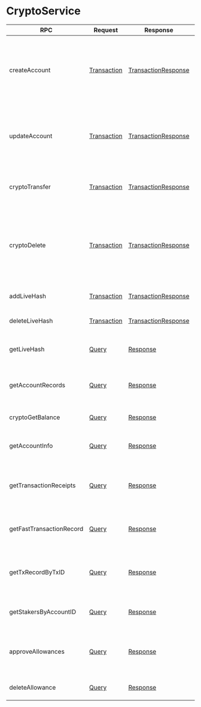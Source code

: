 # CryptoService

| RPC                      | Request                                        | Response                                                       | Comments                                                                                                                                                                                               |
| ------------------------ | ---------------------------------------------- | -------------------------------------------------------------- | ------------------------------------------------------------------------------------------------------------------------------------------------------------------------------------------------------ |
| createAccount            | [Transaction](../miscellaneous/transaction.md) | [TransactionResponse](../miscellaneous/transactionresponse.md) | Creates a new account by submitting the transaction. The grpc server returns the TransactionResponse The grpc server returns the TransactionResponse                                                   |
| updateAccount            | [Transaction](../miscellaneous/transaction.md) | [TransactionResponse](../miscellaneous/transactionresponse.md) | Updates an account by submitting the transaction. The grpc server returns the TransactionResponse The grpc server returns the TransactionResponse                                                      |
| cryptoTransfer           | [Transaction](../miscellaneous/transaction.md) | [TransactionResponse](../miscellaneous/transactionresponse.md) | Initiates a transfer by submitting the transaction. The grpc server returns the TransactionResponse                                                                                                    |
| cryptoDelete             | [Transaction](../miscellaneous/transaction.md) | [TransactionResponse](../miscellaneous/transactionresponse.md) | Deletes and account by submitting the transaction. The grpc server returns the TransactionResponse Initiates a transfer by submitting the transaction. The grpc server returns the TransactionResponse |
| addLiveHash              | [Transaction](../miscellaneous/transaction.md) | [TransactionResponse](../miscellaneous/transactionresponse.md) | (NOT CURRENTLY SUPPORTED) Adds a livehash                                                                                                                                                              |
| deleteLiveHash           | [Transaction](../miscellaneous/transaction.md) | [TransactionResponse](../miscellaneous/transactionresponse.md) | (NOT CURRENTLY SUPPORTED) Deletes a livehash                                                                                                                                                           |
| getLiveHash              | [Query](../miscellaneous/query.md)             | [Response](../miscellaneous/response.md)                       | (NOT CURRENTLY SUPPORTED) Retrieves a livehash for an account                                                                                                                                          |
| getAccountRecords        | [Query](../miscellaneous/query.md)             | [Response](../miscellaneous/response.md)                       | Retrieves the record(fetch by AccountID ID) for an account by submitting the query.                                                                                                                    |
| cryptoGetBalance         | [Query](../miscellaneous/query.md)             | [Response](../miscellaneous/response.md)                       | Retrieves the balance for an account by submitting the query.                                                                                                                                          |
| getAccountInfo           | [Query](../miscellaneous/query.md)             | [Response](../miscellaneous/response.md)                       | Retrieves the account information for an account by submitting the query.                                                                                                                              |
| getTransactionReceipts   | [Query](../miscellaneous/query.md)             | [Response](../miscellaneous/response.md)                       | Retrieves the transaction receipts for an account by TxId which last for 180sec only for no fee.                                                                                                       |
| getFastTransactionRecord | [Query](../miscellaneous/query.md)             | [Response](../miscellaneous/response.md)                       | Retrieves the transaction record by TxID which last for 180sec only for no fee.                                                                                                                        |
| getTxRecordByTxID        | [Query](../miscellaneous/query.md)             | [Response](../miscellaneous/response.md)                       | Retrieves the transactions record(fetch by Transaction ID) for an account by submitting the query.                                                                                                     |
| getStakersByAccountID    | [Query](../miscellaneous/query.md)             | [Response](../miscellaneous/response.md)                       | Retrieves the stakers for a node by account ID by submitting the query.                                                                                                                                |
| approveAllowances        | [Query](../miscellaneous/query.md)             | [Response](../miscellaneous/response.md)                       | Adds one or more approved allowances for spenders to transfer the paying account's hbar or tokens                                                                                                      |
| deleteAllowance          | [Query](../miscellaneous/query.md)             | [Response](../miscellaneous/response.md)                       | Deletes the approved NFT allowances on an owner account                                                                                                                                                |
